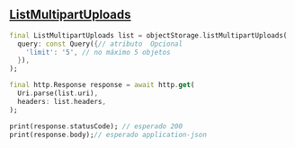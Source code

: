 ## [ListMultipartUploads](https://docs.oracle.com/en-us/iaas/api/#/pt/objectstorage/20160918/MultipartUpload/ListMultipartUploads)

```dart
final ListMultipartUploads list = objectStorage.listMultipartUploads(
  query: const Query({// atributo  Opcional
    'limit': '5', // no máximo 5 objetos
  }),
);

final http.Response response = await http.get(
  Uri.parse(list.uri),
  headers: list.headers,
);

print(response.statusCode); // esperado 200
print(response.body);// esperado application-json
```